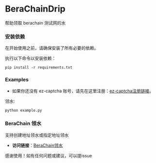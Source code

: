 # BeraChainDrip

帮助领取 berachain 测试网的水

### 安装依赖

在开始使用之前，请确保安装了所有必要的依赖。

执行以下命令以安装依赖：

```
pip install -r requirements.txt
```

### Examples
- 如果你还没有 ez-captcha
  账号，请先在这里注册：[ez-captcha注册链接](https://dashboard.ez-captcha.com/#/register?inviteCode=itRYPmegbTt)。

领水:

```python
python example.py
```


### BeraChain 领水

支持创建地址领水或指定地址领水

- **访问链接**：[BeraChain领水](https://artio.faucet.berachain.com/)


感谢使用！如有任何问题或建议，可以提issue
